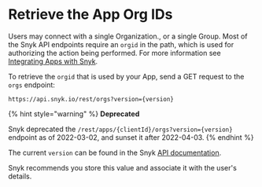 # Retrieve the App Org IDs

Users may connect with a single Organization., or a single Group. Most of the Snyk API endpoints require an `orgid` in the path, which is used for authorizing the action being performed. For more information see [Integrating Apps with Snyk](../../../snyk-api-info/snyk-apps/#integrating-apps-with-snyk).

To retrieve the `orgid` that is used by your App, send a GET request to the `orgs` endpoint:

```
https://api.snyk.io/rest/orgs?version={version}
```

{% hint style="warning" %}
**Deprecated**

Snyk deprecated the `/rest/apps/{clientId}/orgs?version={version}` endpoint as of 2022-03-02, and sunset it after 2022-04-03.
{% endhint %}

The current `version` can be found in the Snyk [API documentation](https://apidocs.snyk.io/#get-/orgs).

Snyk recommends you store this value and associate it with the user's details.
